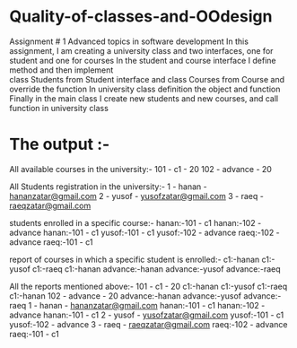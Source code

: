 # Quality-of-classes-and-OOdesign
Assignment # 1 Advanced topics in software development
In this assignment, I am creating a university class and two interfaces, one for student and one for courses
In the student and course interface I define method and then implement  
class Students from Student interface and 
class Courses from Course
and override the function
In university class definition the object and function
Finally in the main class 
I create new students and new courses,
and call function in university class
 
 # The output :-
 
 All available courses in the university:-
101 - c1 - 20
102 - advance - 20

All Students registration in the university:-
1 - hanan - hananzatar@gmail.com
2 - yusof - yusofzatar@gmail.com
3 - raeq - raeqzatar@gmail.com

students enrolled in a specific course:-
hanan:-101 - c1
hanan:-102 - advance
hanan:-101 - c1
yusof:-101 - c1
yusof:-102 - advance
raeq:-102 - advance
raeq:-101 - c1

report of courses in which a specific student is enrolled:-
c1:-hanan
c1:-yusof
c1:-raeq
c1:-hanan
advance:-hanan
advance:-yusof
advance:-raeq

All the reports mentioned above:-
101 - c1 - 20
c1:-hanan
c1:-yusof
c1:-raeq
c1:-hanan
102 - advance - 20
advance:-hanan
advance:-yusof
advance:-raeq
1 - hanan - hananzatar@gmail.com
hanan:-101 - c1
hanan:-102 - advance
hanan:-101 - c1
2 - yusof - yusofzatar@gmail.com
yusof:-101 - c1
yusof:-102 - advance
3 - raeq - raeqzatar@gmail.com
raeq:-102 - advance
raeq:-101 - c1
